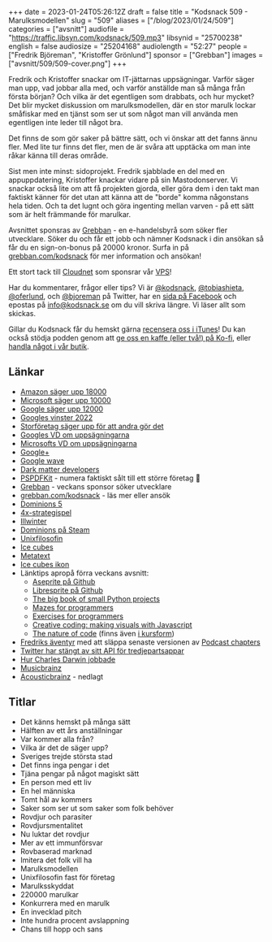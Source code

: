+++
date = 2023-01-24T05:26:12Z
draft = false
title = "Kodsnack 509 - Marulksmodellen"
slug = "509"
aliases = ["/blog/2023/01/24/509"]
categories = ["avsnitt"]
audiofile = "https://traffic.libsyn.com/kodsnack/509.mp3"
libsynid = "25700238"
english = false
audiosize = "25204168"
audiolength = "52:27"
people = ["Fredrik Björeman", "Kristoffer Grönlund"]
sponsor = ["Grebban"]
images = ["avsnitt/509/509-cover.png"]
+++

Fredrik och Kristoffer snackar om IT-jättarnas uppsägningar. Varför säger man upp, vad jobbar alla med, och varför anställde man så många från första början? Och vilka är det egentligen som drabbats, och hur mycket? Det blir mycket diskussion om marulksmodellen, där en stor marulk lockar småfiskar med en tjänst som ser ut som något man vill använda men egentligen inte leder till något bra.

Det finns de som gör saker på bättre sätt, och vi önskar att det fanns ännu fler. Med lite tur finns det fler, men de är svåra att upptäcka om man inte råkar känna till deras område. 

Sist men inte minst: sidoprojekt. Fredrik sjabblade en del med en appuppdatering, Kristoffer knackar vidare på sin Mastodonserver. Vi snackar också lite om att få projekten gjorda, eller göra dem i den takt man faktiskt känner för det utan att känna att de "borde" komma någonstans hela tiden. Och ta det lugnt och göra ingenting mellan varven - på ett sätt som är helt främmande för marulkar.

Avsnittet sponsras av [Grebban](https://www.grebban.com/kodsnack) - en e-handelsbyrå som söker fler utvecklare. Söker du och får ett jobb och nämner Kodsnack i din ansökan så får du en sign-on-bonus på 20000 kronor. Surfa in på [grebban.com/kodsnack](https://www.grebban.com/kodsnack) för mer information och ansökan!

Ett stort tack till [Cloudnet](https://www.cloudnet.se) som sponsrar vår [VPS](https://en.wikipedia.org/wiki/Virtual_private_server)!

Har du kommentarer, frågor eller tips? Vi är [@kodsnack](https://www.twitter.com/kodsnack), [@tobiashieta](https://www.twitter.com/tobiashieta), [@oferlund](https://www.twitter.com/oferlund), och [@bjoreman](https://www.twitter.com/bjoreman) på Twitter, har en [sida på Facebook](https://www.facebook.com/kodsnack) och epostas på [info@kodsnack.se](mailto:info@kodsnack.se) om du vill skriva längre. Vi läser allt som skickas.

Gillar du Kodsnack får du hemskt gärna [recensera oss i iTunes](https://itunes.apple.com/se/podcast/kodsnack/id561631498?l=en)! Du kan också stödja podden genom att <a href="https://ko-fi.com/kodsnack" rel="payment">ge oss en kaffe (eller två!) på Ko-fi</a>, eller [handla något i vår butik](https://shop.spreadshirt.se/kodsnack/).

## Länkar ##
* [Amazon säger upp 18000](https://www.theverge.com/2023/1/18/23560874/amazon-layoffs-18000-january-november)
* [Microsoft säger upp 10000](https://www.theverge.com/2023/1/18/23560315/microsoft-job-cuts-layoffs-2023-tech)
* [Google säger upp 12000](https://www.theverge.com/2023/1/20/23563706/google-layoffs-12000-jobs-cut-sundar-pichai)
* [Googles vinster 2022](https://www.theverge.com/2022/10/25/23423560/google-q3-2022-growing-revenue-shrinking-profits-earnings)
* [Storföretag säger upp för att andra gör det](https://wraltechwire.com/2022/12/06/mounting-tech-job-cuts-are-igniting-fears-of-a-social-contagion-with-broad-impact/)
* [Googles VD om uppsägningarna](https://blog.google/inside-google/message-ceo/january-update/)
* [Microsofts VD om uppsägningarna](https://blogs.microsoft.com/blog/2023/01/18/subject-focusing-on-our-short-and-long-term-opportunity/)
* [Google+](https://en.wikipedia.org/wiki/Google%2B)
* [Google wave](https://en.wikipedia.org/wiki/Google_Wave)
* [Dark matter developers](https://www.hanselman.com/blog/dark-matter-developers-the-unseen-99)
* [PSPDFKit](https://pspdfkit.com/) - numera faktiskt sålt till ett större företag 🙁
* [Grebban](https://www.grebban.com/kodsnack) - veckans sponsor söker utvecklare
* [grebban.com/kodsnack](https://www.grebban.com/kodsnack) - läs mer eller ansök
* [Dominions 5](https://en.wikipedia.org/wiki/Dominions_5:_Warriors_of_the_Faith)
* [4x-strategispel](https://en.wikipedia.org/wiki/4X)
* [Illwinter](https://www.illwinter.com/)
* [Dominions på Steam](https://steamcommunity.com/app/259060/discussions/)
* [Unixfilosofin](https://en.wikipedia.org/wiki/Unix_philosophy)
* [Ice cubes](https://mastodon.cloud/@icecubesapp)
* [Metatext](https://github.com/metabolist/metatext)
* [Ice cubes ikon](https://github.com/Dimillian/IceCubesApp/blob/main/IceCubesApp/Assets.xcassets/AppIcon.appiconset/icon.png)
* Länktips apropå förra veckans avsnitt:
	- [Aseprite på Github](https://github.com/aseprite/aseprite/)
	- [Libresprite på Github](https://github.com/LibreSprite/LibreSprite)
	- [The big book of small Python projects](https://inventwithpython.com/bigbookpython/)
	- [Mazes for programmers](http://www.mazesforprogrammers.com/)
	- [Exercises for programmers](https://pragprog.com/titles/bhwb/exercises-for-programmers/)
	- [Creative coding: making visuals with Javascript](https://www.domestika.org/en/courses/2729-creative-coding-making-visuals-with-javascript)
	- [The nature of code](https://natureofcode.com/) (finns även [i kursform](https://www.kadenze.com/courses/the-nature-of-code/info))
* [Fredriks äventyr](https://bjoreman.com/diary/2023/2023-01-17.html) med att släppa senaste versionen av [Podcast chapters](https://chaptersapp.com/)
* [Twitter har stängt av sitt API för tredjepartsappar](https://www.macstories.net/stories/twitter-intentionally-ends-third-party-app-developer-access-to-its-apis/)
* [Hur Charles Darwin jobbade](https://www.darwinproject.ac.uk/commentary/curious/darwin-and-working-home)
* [Musicbrainz](https://musicbrainz.org/)
* [Acousticbrainz](https://blog.metabrainz.org/2022/02/16/acousticbrainz-making-a-hard-decision-to-end-the-project/) - nedlagt

## Titlar ##
* Det känns hemskt på många sätt
* Hälften av ett års anställningar
* Var kommer alla från?
* Vilka är det de säger upp?
* Sveriges trejde största stad
* Det finns inga pengar i det
* Tjäna pengar på något magiskt sätt
* En person med ett liv
* En hel människa
* Tomt hål av kommers
* Saker som ser ut som saker som folk behöver
* Rovdjur och parasiter
* Rovdjursmentalitet
* Nu luktar det rovdjur
* Mer av ett immunförsvar
* Rovbaserad marknad
* Imitera det folk vill ha
* Marulksmodellen
* Unixfilosofin fast för företag
* Marulksskyddat
* 220000 marulkar
* Konkurrera med en marulk
* En invecklad pitch
* Inte hundra procent avslappning
* Chans till hopp och sans